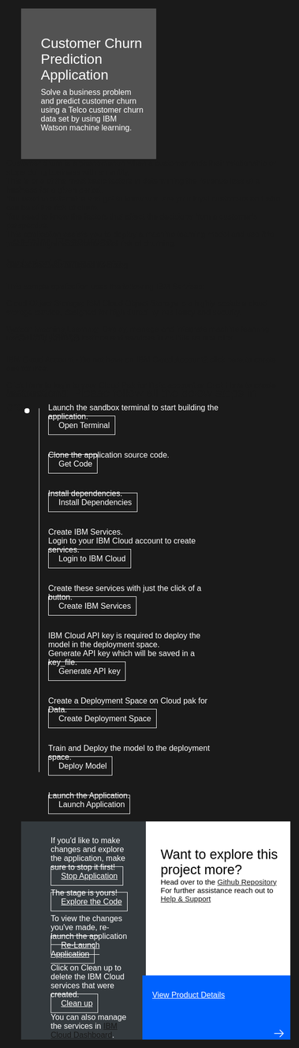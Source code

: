 <html>
<head>
<meta name="viewport" content="width=device-width, initial-scale=1">
<style>
  html,
  div,
  body {
    background-color: #1a1a1a;
    font-family: 'IBM Plex Sans', sans-serif;
    font-size: 16px;
    outline: none;
  }
  body {
    font-family: Helvetica, sans-serif;
  }
  /* The actual timeline (the vertical ruler) */
  .timeline {
    position: relative;
    max-width: 1200px;
    margin: 0 auto;
    margin-left: 50px;
  }
  .content p {
    margin: 0px;
  }
  .content .afterbutton
  {
    padding-top: 16px;
  }
  /* The actual timeline (the vertical ruler) */
  .timeline::after {
    content: '';
    position: absolute;
    width: 1px;
    background-color: white;
    top: 15px;
    bottom: 80px;
    left: 18px;
    margin-left: -2px;
  }
  /* Container around content */
  .container {
    padding: 0px 0px;
    width: 70%;
    align-content: left;
    margin: 0px 0px 0px 0px;
    margin-left: 25px;
    margin-top: 32px;
  }
  /* The circles on the timeline */
  .container::after {
    content: '';
    position: absolute;
    width: 10px;
    height: 10px;
    right: -6px;
    background-color: white;
    border: 0px solid #FF9F55;
    top: 15px;
    border-radius: 50%;
    z-index: 1;
    margin: 0px 0px 0px 0px;
  }
  /* Place the container to the left */
  .left {
    left: 0px;
  }
  /* Place the container to the right */
  .right {
    left: 0px;
  }
  /* Add arrows to the left container (pointing right) */
  .left::before {
    content: " ";
    height: 0;
    top: 22px;
    width: 0;
    z-index: 1;
    right: 30px;
    border: medium solid white;
    border-width: 10px 0 10px 10px;
    border-color: transparent transparent transparent white;
  }
  /* Fix the circle for containers on the right side */
  .right::after {
    left: -13px;
  }
  /* The actual content */
  .content {
    padding: 5px 10px;
    color: white;
    background: transparent;
  }
  .button.is-dark.is-medium {
    font-family: 'IBM Plex Sans', sans-serif;
    background: transparent;
    border-color: white;
    color: #fff;
    border: 1px solid white;
    padding: 10px;
    padding-left: 20px;
    margin-bottom: 13px;
    border-radius: 0px;
    min-width: 180px;
    font-size: 16px;
    text-align: left;
    min-height: 48px;
    margin: 0px;
    justify-content:left;
  }
  .button.is-dark.is-medium:hover {
    font-family: 'IBM Plex Sans', sans-serif;
    background-color: #2a67f5;
    border-color: white;
    color: #fff;
    text-decoration: none;
  }
  .footer {
    display: flex;
    background-color: #343A3E;
    margin-top: 20px;
    padding: 0px;
    max-width: 1200px;
  }
  .github-icon {
    min-height: 100%;
    min-width: 100%;
    object-fit: cover;
    object-position: 250% 100px;
    opacity: 15%;
    bottom: 15px;
  }
  .image-content {
    padding: 5px 10px;
    background: transparent;
    color: black;
    position: absolute;
    font-size: 27px;
  }
  .image-div {
    position: relative;
    background-color: white;
    min-width: 50%;
    background-image: linear-gradient(rgba(255,255,255,0.9), rgba(255,255,255,0.9)), url("https://raw.githubusercontent.com/IBM/Developer-Playground/master/didact/images/github.svg");
    background-position: -50% 60px;
    background-repeat: no-repeat;
    padding-top: 20px;
    padding-left: 20px;
  }
  .image-btn {
    position: absolute;
    right: 0;
    bottom: 0%;
    background-color: #0062FF;
    width: 300px;
    padding: 0px;
    padding-bottom: 20px;
  }
  .image-link span 
  {
    float: right;
    font-size: 32px;
    padding-right: 20px;
  }
  .image-btn .image-link:hover
  {   
    text-decoration: none;
    color: white;
    background-color: #0353E9;
  }
  .image-btn  a:hover
  {
    text-decoration: none;
    color: white;
  }
  .image-link {
    color: white;
    display: block;
    padding: 5px 10px 5px 10px;
    line-height: 28px;
    font-size: 16px;
  }
  .header
  {
    background-image: url('https://raw.githubusercontent.com/IBM/Developer-Playground/development/didact/images/churnHeader.jpeg');
    background-position: right;
    width: 95%;
    min-height: 70px;
    display: inline-block;
    margin-top: 20px;
    margin-bottom: 20px;
    margin-left: 30px;
    margin-right: 30px;
    max-width: 1200px;
    background-repeat: no-repeat;
    background-size: 700px 500px;
  }
  .header .right-content
  {
    float: left;
    width: 50%;
    background-color: #525252;
    min-height: 270px;
    font-size: 16px;
  }
  .header .right-content h4
  {
    background: none;
    color: white;
    padding-left: 25px;
    padding-right: 25px;
  }
  .header .right-content div
  {
    background: none;
    color: white;
    padding-left: 15px;
    padding-right: 25px;
    font-size: 16px;
    margin-bottom: 10px;
  }
  .header .right-content ul
  {
    margin: 0px;
    margin-left: 25px;
    margin-bottom: 10px;
    line-height: 16px;
  }
  .container a
  {
    color: #78A9FF;
    background-color: transparent;
    text-decoration: none;
  }
  .container a:visited
  {
    color: #8C43FC;
    background-color: transparent;
    text-decoration: none;
  }
  .apptitle
  {
    margin-left: 25px;
    margin-top: 20px;
    margin-bottom: 0px;
    font-size: 28px;
    color: white;
  }
  .subheading
  {
    margin-left: 25px;
    margin-top: 0px;
    margin-bottom: 0px;
    font-size: 16px;
    color: #c1c7cd;
  }
  .no-hover:hover
  {
    color: #A6C8FF;
  }
  .section{
    margin-top: 5px;
    margin-bottom:-50px;
  }
  a:hover{
      color: #A6C8FF;
      text-decoration: underline;
  }
  a:visited{
      color: #BE95FF;
  }
</style>
</head>
<body>
<div class="header">
     <div class="right-content" style="padding-top:35px;">
        <div class="apptitle" style="font-size: 28px; color: white;">
          Customer Churn Prediction Application
        </div>
        <div class="subheading">
        Solve a business problem and predict customer churn using a Telco customer churn data set by using IBM Watson machine learning.        
       </div>
     </div>
 </div>
  <div class="section" style="font-size: 16px; margin-top: -20px">
Customer churn is a phenomenon when a customer ends their relationship or stops doing business with an entity,<br>This is one of the most basic factors in determining the revenue loss of a business for a given period.<br>You need to determine and get to know who are your loyal customers and who can be at the risk of churn.<br>You need to know the factors that affect the decisions from a customer's perspective.<br>This application assists you to deploy a machine learning model and use it to predict whether a customer is at risk of churning.
  </div>
   <div class="section">
    <p style="font-size:24px">Learning Resources</p>
    <div class="right-content">
      <a href="https://developer.ibm.com/learningpaths/learning-path-machine-learning-for-developers/">Get Started with Machine Learning</a></br>
    </div>
   </div>
   <div class="section">
      <p style="font-size:24px">Included Components</p>
        <div class="right-content">
          <p>This sample application uses the following IBM Services:</p>
          <p><a href="https://cloud.ibm.com/objectstorage">Cloud Object Storage</a>: IBM Cloud Object Storage is a highly scalable cloud storage service, designed for high durability, resiliency and security.</p>
          <p><a href="https://cloud.ibm.com/catalog/services/machine-learning">Watson Machine Learning</a>: Deploy, manage and integrate machine learning models into your applications and services in as little as one click.</p>
        </div>
   </div>
   <div class="section">
   <p style="font-size:24px">Pre-requisites</p>
    <div class="right-content">
    <p>IBM Cloud Account -  Do not have an IBM Cloud Account?<a href="https://cloud.ibm.com/registration/trial"> click here</a> to create one for free.</p>
    <p><a href="https://dataplatform.cloud.ibm.com/home2?context=cpdaas">Click Here</a> to login to your Cloud Pak for Data account or <a href="https://dataplatform.cloud.ibm.com/registration/stepone?context=cpdaas&apps=all">Click Here</a> to create one for free.</p>    
    </div>
   </div>
    <div class="section">
   <p style="font-size:24px">Instructions: Please follow all the below steps in proper sequence.</p>
   </div>
    <div class="timeline">
        <div style="margin-top:0px;padding-top:0px;"class="container right">
            <div class="content">
                <p>Launch the sandbox terminal to start building the application.</p>
                <a class="button is-dark is-medium" title="Open Terminal" href="didact://?commandId=terminal-for-sandbox-container:new">Open Terminal</a><br>
            </div>
        </div>
      <div class="container right">
        <div class="content">
          <p>Clone the application source code.</p>
          <a class="button is-dark is-medium" title="Clone the Repo" href="didact://?commandId=extension.sendToTerminal&text=ChurnPrediction%7Cget-code%7Csandbox%20terminal|git%20clone%20-b%20churn-prediction%20https://github.com/IBM/Developer-Playground.git%20${CHE_PROJECTS_ROOT}/churn-prediction/%20%26%26%20cd%20${CHE_PROJECTS_ROOT}/churn-prediction/">Get Code</a>
        </div>
      </div>
     <div class="container right">
        <div class="content">
          <p>Install dependencies.</p>
          <a class="button is-dark is-medium" title="Install requirements" href="didact://?commandId=extension.sendToTerminal&text=ChurnPrediction%7Cinstall-requirements%7Csandbox%20terminal|cd%20churn-prediction;pip3.8%20install%20-r%20requirements.txt">Install Dependencies</a>
        </div>
      </div>
      <div class="container right">
        <div class="content">
          <p>Create IBM Services.</p>
          <p>Login to your IBM Cloud account to create services.</p>
          <a class="button is-dark is-medium" title="Login to IBM Cloud" href="didact://?commandId=extension.sendToTerminal&text=ChurnPrediction%7Cibm-login%7Csandbox%20terminal|cd%20${CHE_PROJECTS_ROOT}/churn-prediction%20%26%26%20chmod%20%2Bx%20.%2Flogin.sh%20%26%26%20.%2Flogin.sh">Login to IBM Cloud</a>  
        </div>
      </div>
      <div class="container right">
        <div class="content">
          <p>Create these services with just the click of a button.</p>
          <a class="button is-dark is-medium" title="Create IBM Services" href="didact://?commandId=extension.sendToTerminal&text=ChurnPrediction%7Ccreate-ibm-services%7Csandbox%20terminal|chmod%20%2Bx%20.%2Fcreate-ibm-cloud-services.sh%20%26%26%20.%2Fcreate-ibm-cloud-services.sh">Create IBM Services</a>
        </div>
      </div>
      <div class="container right">
        <div class="content">
            <p>IBM Cloud API key is required to deploy the model in the deployment space.</p>
            <p>Generate API key which will be saved in a key_file.</p>
            <a class="button is-dark is-medium" title="Generate API key" href="didact://?commandId=extension.sendToTerminal&text=ChurnPrediction%7Cgenerate-api-token%7Csandbox%20terminal|cd%20${CHE_PROJECTS_ROOT}/churn-prediction;ibmcloud%20iam%20api-key-create%20ApiKey-churnPred%20-d%20'this is API key for churnPred'%20--file%20${CHE_PROJECTS_ROOT}/churn-prediction/key_file">Generate API key</a>
        </div>
      </div>
      <div class="container right">
        <div class="content">
          <p>Create a Deployment Space on Cloud pak for Data.</p>
          <a class="button is-dark is-medium" title="Create Deployment Space" href="didact://?commandId=extension.sendToTerminal&text=ChurnPrediction%7Ccreate-deployment-space%7Csandbox%20terminal|cd%20churn-prediction;python3.8%20create_space.py">Create Deployment Space</a>
        </div>
      </div>
      <div class="container right">
        <div class="content">
          <p>Train and Deploy the model to the deployment space.</p>
           <a class="button is-dark is-medium" title="Deploy Model" href="didact://?commandId=extension.sendToTerminal&text=ChurnPrediction%7Cdeploy-model%7Csandbox%20terminal|python3.8%20DeployModel/DeployMLModel.py">Deploy Model</a>
        </div>
      </div>
        <div class="container right">
            <div class="content">
                <p>Launch the Application.</p>
                <a class="button is-dark is-medium" title="Launch Application" href="didact://?commandId=extension.sendToTerminal&text=ChurnPrediction%7Cstart-app%7Csandbox%20terminal|cd%20${CHE_PROJECTS_ROOT}/churn-prediction;npm%20install;npm%20start">Launch Application</a><br>
            </div>
        </div>
    </div>
    <div class="footer" style="margin-left:30px;">      
        <div class="content" style="padding:30px;padding-left:60px;padding-bottom: 0px;">
        <p>If you'd like to make changes and explore the application, make sure to stop it first!</p>
        <a class="button is-dark is-medium" title="Stop Application" href="didact://?commandId=vscode.didact.sendNamedTerminalCtrlC&text=sandbox%20terminal">Stop Application</a>
        <p class="afterbutton">The stage is yours!</p>
        <a class="button is-dark is-medium" title="Explore the Code" href="didact://?commandId=extension.openFile&text=ChurnPrediction%7Copen-file%7C${CHE_PROJECTS_ROOT}/churn-prediction/client/src/App.js">Explore the Code</a>
        <p class="afterbutton ">To view the changes you've made, re-launch the application</p>
        <a class="button is-dark is-medium" title="Re-Launch Application" href="didact://?commandId=extension.sendToTerminal&text=ChurnPrediction%7Crestart-app%7Csandbox%20terminal|cd%20${CHE_PROJECTS_ROOT}/churn-prediction;npm%20start">Re-Launch Application</a>
        <p style="margin-top:10px;"> Click on
          <bold>Clean up</bold> to delete the IBM Cloud services that were created.
        </p>
        <a class="button is-dark is-medium" title="Delete services from IBM Cloud" href="didact://?commandId=extension.sendToTerminal&text=ChurnPrediction%7Cget-code%7Csandbox%20terminal|chmod%20%2Bx%20.%2Fdeleteservice.sh%20%26%26%20.%2Fdeleteservice.sh">Clean up</a>
        <p style="margin-top:10px;">You can also manage the services in
          <a href="https://cloud.ibm.com/resources">IBM Cloud Dashboard</a>.
        </p>
      </div>
      <div class="image-div">
        <p class="image-content">Want to explore this project more?
          <span style="font-size:15px;margin-top:0px;display:block;">Head over to the
            <a href="https://github.com/IBM/Developer-Playground/tree/churn-prediction">Github Repository</a>
          </span>
          <span style="font-size:15px;margin-top:0px;display:block;">For further assistance reach out to <a href="https://github.com/IBM/Technology-Sandbox-Support/issues/new/choose" target="_blank"> Help & Support</a></span>
        </p>
        <a class="image-link" href="https://developer.ibm.com/patterns/predict-customer-churn-using-watson-studio-and-jupyter-notebooks/?mhsrc=ibmsearch_a&mhq=%20churn%20prediction" target="_blank">
          <div class="image-btn">
            <p class="image-link">View Product Details
            <p style="padding-top: 14px"></p>
               <span>
                  <svg style="position: absolute; right: 10px;" fill="#ffffff" focusable="false" preserveAspectRatio="xMidYMid meet" xmlns="http://www.w3.org/2000/  svg" width="25" height="25" viewBox="0 0 32 32" aria-hidden="true">
                     <path d="M18 6L16.6 7.4 24.1 15 3 15 3 17 24.1 17 16.6 24.6 18 26 28 16z"></path>
                     <title>Arrow right</title>
                  </svg>
               </span>
            </a>
         </div>
      </div>
   </div>
   <br>
   <br> 
</body>
</html>
